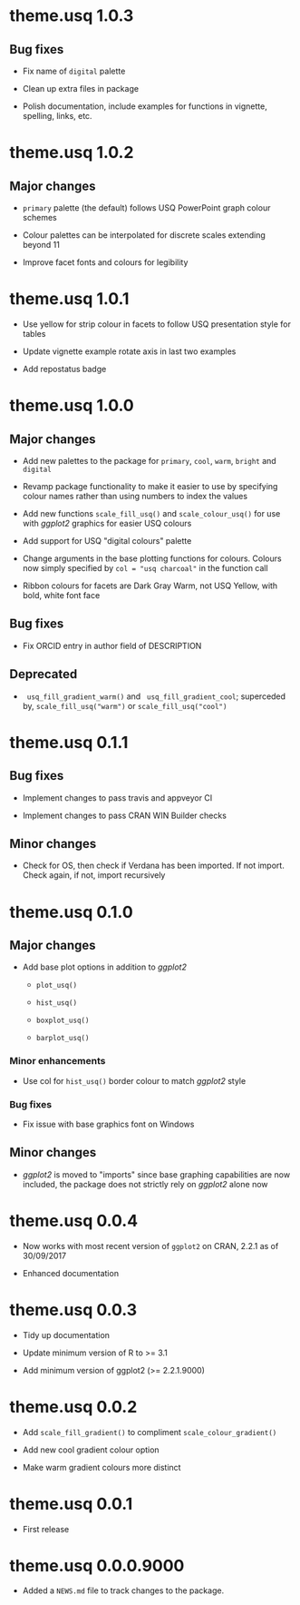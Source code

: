# theme.usq 1.0.3

## Bug fixes

* Fix name of `digital` palette

* Clean up extra files in package

* Polish documentation, include examples for functions in vignette, spelling, links, etc.

# theme.usq 1.0.2

## Major changes

* `primary` palette (the default) follows USQ PowerPoint graph colour schemes

* Colour palettes can be interpolated for discrete scales extending beyond 11

* Improve facet fonts and colours for legibility

# theme.usq 1.0.1

* Use yellow for strip colour in facets to follow USQ presentation style for tables

* Update vignette example rotate axis in last two examples

* Add repostatus badge

# theme.usq 1.0.0

## Major changes

* Add new palettes to the package for `primary`, `cool`, `warm`, `bright` and `digital`

* Revamp package functionality to make it easier to use by specifying colour names rather than using numbers to index the values

* Add new functions `scale_fill_usq()` and `scale_colour_usq()` for use with _ggplot2_ graphics for easier USQ colours

* Add support for USQ "digital colours" palette

* Change arguments in the base plotting functions for colours. Colours now simply specified by `col = "usq charcoal"` in the function call

* Ribbon colours for facets are Dark Gray Warm, not USQ Yellow, with bold, white font face

## Bug fixes

* Fix ORCID entry in author field of DESCRIPTION

## Deprecated

* ` usq_fill_gradient_warm()` and ` usq_fill_gradient_cool`; superceded by, `scale_fill_usq("warm")` or `scale_fill_usq("cool")`

# theme.usq 0.1.1

## Bug fixes

* Implement changes to pass travis and appveyor CI

* Implement changes to pass CRAN WIN Builder checks

## Minor changes

* Check for OS, then check if Verdana has been imported. If not import. Check again, if not, import recursively

# theme.usq 0.1.0

## Major changes

* Add base plot options in addition to _ggplot2_
  
  * `plot_usq()`
  
  * `hist_usq()`
  
  * `boxplot_usq()`
  
  * `barplot_usq()`
  
### Minor enhancements

* Use col for `hist_usq()` border colour to match _ggplot2_ style

### Bug fixes

* Fix issue with base graphics font on Windows

## Minor changes

* _ggplot2_ is moved to "imports" since base graphing capabilities are now included, the package does not strictly rely on _ggplot2_ alone now

# theme.usq 0.0.4

* Now works with most recent version of `ggplot2` on CRAN, 2.2.1 as of 30/09/2017

* Enhanced documentation

# theme.usq 0.0.3

* Tidy up documentation

* Update minimum version of R to >= 3.1

* Add minimum version of ggplot2  (>= 2.2.1.9000)

# theme.usq 0.0.2

* Add `scale_fill_gradient()` to compliment `scale_colour_gradient()`

* Add new cool gradient colour option

* Make warm gradient colours more distinct

# theme.usq 0.0.1

* First release

# theme.usq 0.0.0.9000

* Added a `NEWS.md` file to track changes to the package.

